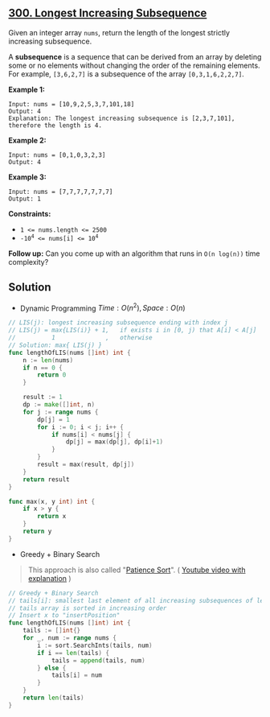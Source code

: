 ## [300. Longest Increasing Subsequence](https://leetcode.com/problems/longest-increasing-subsequence/)


Given an integer array `nums`, return the length of the longest strictly increasing subsequence.

A **subsequence** is a sequence that can be derived from an array by deleting some or no elements without changing the order of the remaining elements. For example, `[3,6,2,7]` is a subsequence of the array `[0,3,1,6,2,2,7]`.

**Example 1:**

```
Input: nums = [10,9,2,5,3,7,101,18]
Output: 4
Explanation: The longest increasing subsequence is [2,3,7,101], therefore the length is 4.
```

**Example 2:**

```
Input: nums = [0,1,0,3,2,3]
Output: 4
```

**Example 3:**

```
Input: nums = [7,7,7,7,7,7,7]
Output: 1
```

**Constraints:**

*   `1 <= nums.length <= 2500`
*   <code>-10<sup>4</sup> <= nums[i] <= 10<sup>4</sup></code>

**Follow up:** Can you come up with an algorithm that runs in `O(n log(n))` time complexity?



## Solution

- Dynamic Programming	$Time: O(n^2), Space: O(n)$ 

```go
// LIS(j): longest increasing subsequence ending with index j
// LIS(j) = max{LIS(i)} + 1,   if exists i in [0, j) that A[i] < A[j]
//          1              ,   otherwise
// Solution: max{ LIS(j) }
func lengthOfLIS(nums []int) int {
    n := len(nums)
    if n == 0 {
        return 0
    }

    result := 1
    dp := make([]int, n)
    for j := range nums {
        dp[j] = 1
        for i := 0; i < j; i++ {
            if nums[i] < nums[j] {
                dp[j] = max(dp[j], dp[i]+1)
            }
        }
        result = max(result, dp[j])
    }
    return result
}

func max(x, y int) int {
    if x > y {
        return x
    }
    return y
}
```



- Greedy + Binary Search

> This approach is also called "[Patience Sort](https://en.wikipedia.org/wiki/Patience_sorting)". ( [Youtube video with explanation](https://youtu.be/22s1xxRvy28) )

```go
// Greedy + Binary Search
// tails[i]: smallest last element of all increasing subsequences of length i+1.
// tails array is sorted in increasing order
// Insert x to "insertPosition"
func lengthOfLIS(nums []int) int {
	tails := []int{}
	for _, num := range nums {
		i := sort.SearchInts(tails, num)
		if i == len(tails) {
			tails = append(tails, num)
		} else {
			tails[i] = num
		}
	}
	return len(tails)
}
```

